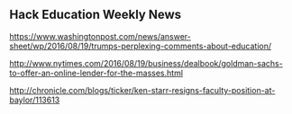 ## Hack Education Weekly News

https://www.washingtonpost.com/news/answer-sheet/wp/2016/08/19/trumps-perplexing-comments-about-education/

http://www.nytimes.com/2016/08/19/business/dealbook/goldman-sachs-to-offer-an-online-lender-for-the-masses.html

http://chronicle.com/blogs/ticker/ken-starr-resigns-faculty-position-at-baylor/113613


